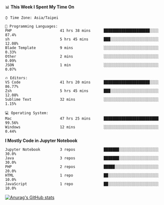 <!--### Hi there 👋-->

<!--
**treevel/treevel** is a ✨ _special_ ✨ repository because its `README.md` (this file) appears on your GitHub profile.

Here are some ideas to get you started:

- 🔭 I’m currently working on ...
- 🌱 I’m currently learning ...
- 👯 I’m looking to collaborate on ...
- 🤔 I’m looking for help with ...
- 💬 Ask me about ...
- 📫 How to reach me: ...
- 😄 Pronouns: ...
- ⚡ Fun fact: ...
-->

<!--START_SECTION:waka-->
📊 **This Week I Spent My Time On** 

```text
⌚︎ Time Zone: Asia/Taipei

💬 Programming Languages: 
PHP                      41 hrs 38 mins      █████████████████████░░░░   87.4% 
sh                       5 hrs 45 mins       ███░░░░░░░░░░░░░░░░░░░░░░   12.08% 
Blade Template           9 mins              ░░░░░░░░░░░░░░░░░░░░░░░░░   0.33% 
Other                    2 mins              ░░░░░░░░░░░░░░░░░░░░░░░░░   0.09% 
JSON                     1 min               ░░░░░░░░░░░░░░░░░░░░░░░░░   0.07%

🔥 Editors: 
VS Code                  41 hrs 20 mins      █████████████████████░░░░   86.77% 
Zsh                      5 hrs 45 mins       ███░░░░░░░░░░░░░░░░░░░░░░   12.08% 
Sublime Text             32 mins             ░░░░░░░░░░░░░░░░░░░░░░░░░   1.15%

💻 Operating System: 
Mac                      47 hrs 25 mins      █████████████████████████   99.56% 
Windows                  12 mins             ░░░░░░░░░░░░░░░░░░░░░░░░░   0.44%

```

**I Mostly Code in Jupyter Notebook** 

```text
Jupyter Notebook         3 repos             ███████░░░░░░░░░░░░░░░░░░   30.0% 
Java                     3 repos             ███████░░░░░░░░░░░░░░░░░░   30.0% 
PHP                      2 repos             █████░░░░░░░░░░░░░░░░░░░░   20.0% 
HTML                     1 repo              ██░░░░░░░░░░░░░░░░░░░░░░░   10.0% 
JavaScript               1 repo              ██░░░░░░░░░░░░░░░░░░░░░░░   10.0%

```



<!--END_SECTION:waka-->

<!-- GitHub Stats Card-->
[![Anurag's GitHub stats](https://github-readme-stats.vercel.app/api?username=treevel&show_icons=true&theme=monokai&count_private=true)](https://github.com/anuraghazra/github-readme-stats)

